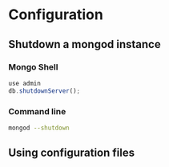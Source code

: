 # Configuration

## Shutdown a mongod instance

### Mongo Shell

``` javascript
use admin
db.shutdownServer();
```

### Command line
``` bash
mongod --shutdown
```

## Using configuration files